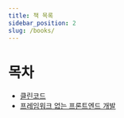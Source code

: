 ```yaml
---
title: 책 목록
sidebar_position: 2
slug: /books/
---
```


# 목차

- [클린코드](./clean-code/introduction.md)
- [프레임워크 없는 프론트엔드 개발](./frameworkless-front-end-development/introduction.md)
